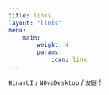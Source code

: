 ```yaml
---
title: links
layout: "links"
menu:
    main: 
        weight: 4
        params:
            icon: link
---
```

`HinarUI` / `N0vaDesktop` / `友链` !